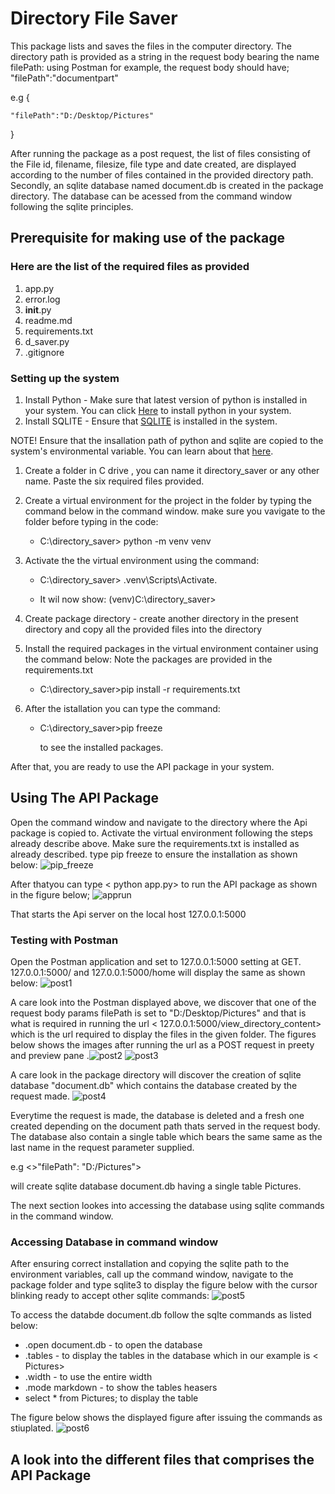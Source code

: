 # Directory File Saver
This package lists and saves the files in the computer directory. The directory path is provided as a string in the request body bearing the name filePath: using Postman for example, the request body should have; "filePath":"documentpart"

e.g {

    "filePath":"D:/Desktop/Pictures"
} 

After running the package as a post request, the list of files consisting of the File id, filename, filesize, file type and date created, are displayed according to the number of files contained in the provided directory path. Secondly, an sqlite database named document.db is created in the package directory. The database can be acessed from the command window following the sqlite principles.
## Prerequisite for making use of the package
### Here are the list of the required files as provided
1. app.py
2. error.log
3. __init__.py
4. readme.md
5. requirements.txt
6. d_saver.py
1. .gitignore
### Setting up the system
1. Install Python - Make sure that latest version of python is installed in your system. You can click [Here](https://www.python.org/downloads/) to install python in your system.
1. Install SQLITE - Ensure that [SQLITE](https://www.mysql.com/downloads/ "Click to download MYSQL") is installed in the system. 

NOTE! Ensure that the insallation path of python and sqlite  are copied to the system's environmental variable. You can learn about that [here](https://www3.ntu.edu.sg/home/ehchua/programming/howto/Environment_Variables.html).

1. Create a folder in C drive , you can name it directory_saver or any other name. Paste the six required files provided.
1. Create a virtual environment for the project in the folder by typing the command below in the command window. make sure you vavigate to the folder before typing in the code:
    * C:\directory_saver> python -m venv venv
1. Activate the the virtual environment using the command:
    * C:\directory_saver> .venv\Scripts\Activate.


    * It wil now show: (venv)C:\directory_saver>
1. Create package directory - create another directory in the present directory and copy all the provided files into the directory
1. Install the required packages in the virtual environment container using the  command below: Note the packages are provided in the requirements.txt
    * C:\directory_saver>pip install -r requirements.txt
1. After the istallation you can type the command:

    * C:\directory_saver>pip freeze

        to see the installed packages.

After that, you are ready to use the API package in your system.
## Using The API Package
Open the command window and navigate to the directory where the Api package is copied to. Activate the virtual environment following the steps already describe above. Make sure the requirements.txt is installed as already described. type pip freeze to ensure the installation as shown below:
![pip_freeze](https://github.com/user-attachments/assets/1dd67e11-bb58-4d1a-890e-b0e9620e88fc)


After thatyou can type < python app.py> to run the API package as shown in the figure below;
![apprun](https://github.com/user-attachments/assets/248f0c80-c0f4-4d63-9b50-1eee781d4572)

That starts the Api server on the local host 127.0.0.1:5000

### Testing with Postman
Open the Postman application and set to 127.0.0.1:5000 setting at GET. 127.0.0.1:5000/ and 127.0.0.1:5000/home will display the same as shown below: ![post1](https://github.com/user-attachments/assets/0afd1af4-9d96-4aef-a574-632b2d932be3)


A care look into the Postman displayed above, we discover that one of the request body params filePath is set to "D:/Desktop/Pictures" and that is what is required in running the url < 127.0.0.1:5000/view_directory_content>
which is the url required to display the files in the given folder.
The figures below shows the images after running the url as a POST request in preety and preview pane .![post2](https://github.com/user-attachments/assets/32fe84e1-9b42-4556-bfb6-3c43fb60cb32)
![post3](https://github.com/user-attachments/assets/5c183277-215b-43e0-9f3f-85c7ee40ff8b)


A care look in the package directory will discover the creation of sqlite database "document.db" which contains the database created by the request made.
![post4](https://github.com/user-attachments/assets/1efb8661-77c2-4f10-ba1d-fd92ddeb9d53)


 Everytime the request is made, the database is deleted and a fresh one created depending on the document path thats served in the request body. The database also contain a single table which bears the same same as the last name in the request parameter supplied. 

e.g <>"filePath": "D:/Pictures">

will create sqlite database document.db having a single table Pictures.

The next section lookes into accessing the database using sqlite commands in the command window.
### Accessing Database in command window
After ensuring correct installation and copying the sqlite path to the environment variables, call up the command window, navigate to the package folder and type sqlite3 to display the figure below with the cursor blinking ready to accept other sqlite commands: ![post5](https://github.com/user-attachments/assets/c7fc0adf-c52e-4b28-9acf-eb629f2d1e12)

To access the databde document.db follow the sqlte commands as listed below:
* .open document.db - to open the database
* .tables - to display the tables in the database which in our example is < Pictures>
* .width - to use the entire width
* .mode markdown - to show the tables heasers
* select * from Pictures; to display the table 

The figure below shows the displayed figure after issuing the commands as stiuplated.
![post6](https://github.com/user-attachments/assets/1d5d1241-7ff4-4d2c-ba97-cbc87350a849)

## A look into the different files that comprises the API Package
